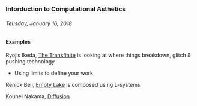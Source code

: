 ### Intorduction to Computational Asthetics
###### Teusday, January 16, 2018

#### Examples
Ryojis Ikeda, [The Transfinite](https://www.youtube.com/watch?v=omDK2Cm2mwo, "The Transfinite") is looking at where things breakdown, glitch & pushing technology
  - Using limits to define your work
  
Renick Bell, [Empty Lake](https://empty-lake.u-i-q.org/, "Empty Lake") is composed using L-systems

Kouhei Nakama, [Diffusion](https://vimeo.com/145251635, "Diffusion")
